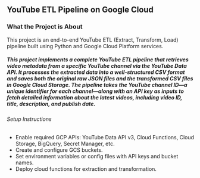 ## YouTube ETL Pipeline on Google Cloud

### What the Project is About

This project is an end-to-end YouTube ETL (Extract, Transform, Load) pipeline built using Python and Google Cloud Platform services.

#####  This project implements a complete YouTube ETL pipeline that retrieves video metadata from a specific YouTube channel via the YouTube Data API. It processes the extracted data into a well-structured CSV format and saves both the original raw JSON files and the transformed CSV files in Google Cloud Storage. The pipeline takes the YouTube channel ID—a unique identifier for each channel—along with an API key as inputs to fetch detailed information about the latest videos, including video ID, title, description, and publish date.


###### Setup Instructions

- Enable required GCP APIs: YouTube Data API v3, Cloud Functions, Cloud Storage, BigQuery, Secret Manager, etc.
- Create and configure GCS buckets.
- Set environment variables or config files with API keys and bucket names.
- Deploy cloud functions for extraction and transformation.
